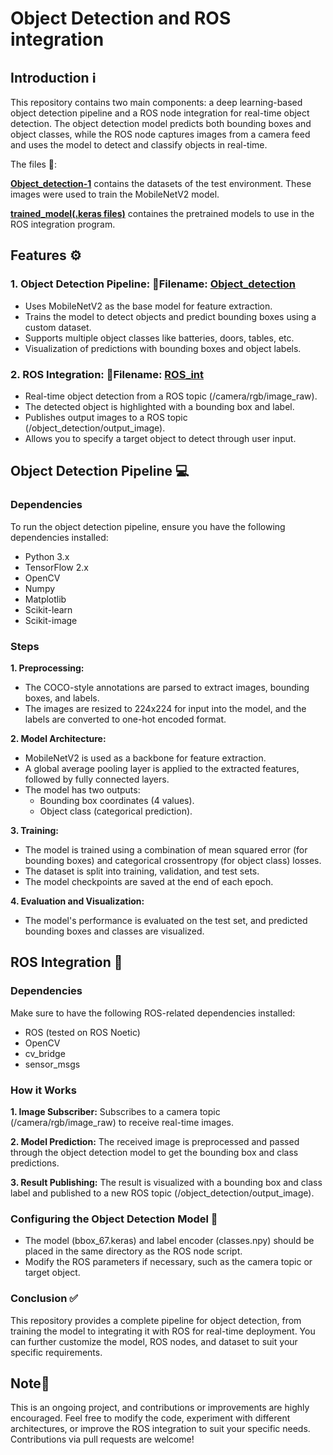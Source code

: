 # Object Detection and ROS integration

## Introduction ℹ️
This repository contains two main components: a deep learning-based object detection pipeline and a ROS node integration for real-time object detection. The object detection model predicts both bounding boxes and object classes, while the ROS node captures images from a camera feed and uses the model to detect and classify objects in real-time.

The files 📂: 

**[Object_detection-1](/Object_detection-1)** contains the datasets of the test environment. These images were used to train the MobileNetV2 model.

**[trained_model(.keras files)](/trained_model (.keras files))** containes the pretrained models to use in the ROS integration program.


## Features ⚙️
### 1. Object Detection Pipeline: 📂Filename: [Object_detection](Object_detection)
+ Uses MobileNetV2 as the base model for feature extraction.
+ Trains the model to detect objects and predict bounding boxes using a custom dataset.
+ Supports multiple object classes like batteries, doors, tables, etc.
+ Visualization of predictions with bounding boxes and object labels.
### 2. ROS Integration: 📂Filename: [ROS_int](ROS_int)
+ Real-time object detection from a ROS topic (/camera/rgb/image_raw).
+ The detected object is highlighted with a bounding box and label.
+ Publishes output images to a ROS topic (/object_detection/output_image).
+ Allows you to specify a target object to detect through user input.

## Object Detection Pipeline 💻
### Dependencies
To run the object detection pipeline, ensure you have the following dependencies installed:
+ Python 3.x
+ TensorFlow 2.x
+ OpenCV
+ Numpy
+ Matplotlib
+ Scikit-learn
+ Scikit-image

### Steps
**1. Preprocessing:**
+ The COCO-style annotations are parsed to extract images, bounding boxes, and labels.
+ The images are resized to 224x224 for input into the model, and the labels are converted to one-hot encoded format.

**2. Model Architecture:**
+ MobileNetV2 is used as a backbone for feature extraction.
+ A global average pooling layer is applied to the extracted features, followed by fully connected layers.
+ The model has two outputs:
    + Bounding box coordinates (4 values).
    + Object class (categorical prediction).

**3. Training:**
+ The model is trained using a combination of mean squared error (for bounding boxes) and categorical crossentropy (for object class) losses.
+ The dataset is split into training, validation, and test sets.
+ The model checkpoints are saved at the end of each epoch.

**4. Evaluation and Visualization:**
+ The model's performance is evaluated on the test set, and predicted bounding boxes and classes are visualized.
  
## ROS Integration 🤖
### Dependencies
Make sure to have the following ROS-related dependencies installed:
+ ROS (tested on ROS Noetic)
+ OpenCV
+ cv_bridge
+ sensor_msgs

### How it Works
**1. Image Subscriber:**  Subscribes to a camera topic (/camera/rgb/image_raw) to receive real-time images.

**2. Model Prediction:** The received image is preprocessed and passed through the object detection model to get the bounding box and class predictions.

**3. Result Publishing:** The result is visualized with a bounding box and class label and published to a new ROS topic (/object_detection/output_image).

### Configuring the Object Detection Model 🔨
+ The model (bbox_67.keras) and label encoder (classes.npy) should be placed in the same directory as the ROS node script.
+ Modify the ROS parameters if necessary, such as the camera topic or target object.

### Conclusion ✅
This repository provides a complete pipeline for object detection, from training the model to integrating it with ROS for real-time deployment. You can further customize the model, ROS nodes, and dataset to suit your specific requirements.

## Note🧾
This is an ongoing project, and contributions or improvements are highly encouraged. Feel free to modify the code, experiment with different architectures, or improve the ROS integration to suit your specific needs. Contributions via pull requests are welcome!







